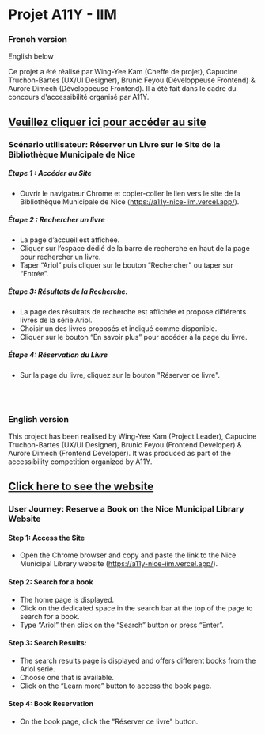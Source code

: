 # Projet A11Y - IIM
### French version
English below

Ce projet a été réalisé par Wing-Yee Kam (Cheffe de projet), Capucine Truchon-Bartes (UX/UI Designer), Brunic Feyou (Développeuse Frontend) & Aurore Dimech (Développeuse Frontend). Il a été fait dans le cadre du concours d'accessibilité organisé par A11Y.


## [Veuillez cliquer ici pour accéder au site](https://a11y-nice-iim.vercel.app/)

### Scénario utilisateur: Réserver un Livre sur le Site de la Bibliothèque Municipale de Nice

##### Étape 1 : Accéder au Site 
* Ouvrir le navigateur Chrome et copier-coller le lien vers le site de la Bibliothèque Municipale de Nice (https://a11y-nice-iim.vercel.app/).

##### Étape 2 : Rechercher un livre
* La page d’accueil est affichée.
* Cliquer sur l’espace dédié de la barre de recherche en haut de la page pour rechercher un livre.
* Taper “Ariol” puis cliquer sur le bouton “Rechercher” ou taper sur “Entrée”.

##### Étape 3: Résultats de la Recherche:
* La page des résultats de recherche est affichée et propose différents livres de la série Ariol.
* Choisir un des livres proposés et indiqué comme disponible.
* Cliquer sur le bouton “En savoir plus” pour accéder à la page du livre.

##### Étape 4: Réservation du Livre
* Sur la page du livre, cliquez sur le bouton "Réserver ce livre".

<br>
<br>

### English version

This project has been realised by Wing-Yee Kam (Project Leader), Capucine Truchon-Bartes (UX/UI Designer), Brunic Feyou (Frontend Developer) & Aurore Dimech (Frontend Developer). It was produced as part of the accessibility competition organized by A11Y.

## [Click here to see the website](https://a11y-nice-iim.vercel.app/)

### User Journey: Reserve a Book on the Nice Municipal Library Website

#### Step 1: Access the Site 
* Open the Chrome browser and copy and paste the link to the Nice Municipal Library website (https://a11y-nice-iim.vercel.app/).

#### Step 2: Search for a book
* The home page is displayed.
* Click on the dedicated space in the search bar at the top of the page to search for a book.
* Type “Ariol” then click on the “Search” button or press “Enter”.

#### Step 3: Search Results:
* The search results page is displayed and offers different books from the Ariol serie.
* Choose one that is available.
* Click on the “Learn more” button to access the book page.

#### Step 4: Book Reservation
* On the book page, click the "Réserver ce livre" button.
